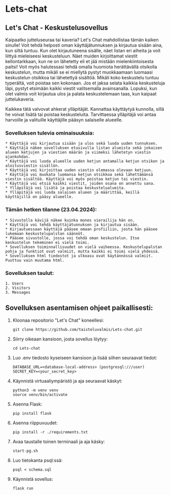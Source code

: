 # Lets-chat

## Let's Chat - Keskustelusovellus

Kaipaatko jutteluseuraa tai kaveria? Let's Chat mahdollistaa tämän kaiken sinulle!
Voit tehdä helposti oman käyttäjätunnuksen ja kirjautua sisään aina, kun siltä tuntuu.
Kun olet kirjautuneena sisälle, näet listan eri aiheita ja voit liittyä mieleiseesi keskusteluun.
Näet muiden kirjoittamat viestit kellontarkkaan, kun ne on lähetetty eli et jää mistään mielenkiintoisesta paitsi!
Voit myös halutessasi tehdä omalla huomiota herättävällä otsikolla keskustelun, mutta mikäli se ei miellytä
pystyt muokkaamaan luomaasi keskustelun otsikkoa tai lähetettyä sisältöä. Mikäli koko keskustelu tuntuu
typerältä, voit poistaa sen kokonaan. Jos et jaksa selata kaikkia keskusteluja läpi, pystyt
etsimään kaikki viestit valitsemalla avainsanalla. Lopuksi, kun olet valmis voit kirjautua ulos ja palata keskustelemaan
taas, kun kaipaat juttelukaveria.

Kaikkea tätä valvovat ahkerat ylläpitäjät. Kannattaa käyttäytyä kunnolla, sillä he voivat lisätä tai poistaa
keskusteluita. Tarvittaessa ylläpitäjä voi antaa harvoille ja valituille käyttäjille pääsyn salaiselle alueelle.


### Sovelluksen tulevia ominaisuuksia:

    * Käyttäjä voi kirjautua sisään ja ulos sekä luoda uuden tunnuksen.
    * Käyttäjä näkee sovelluksen etusivulla listan alueista sekä jokaisen alueen ketjujen ja viestien määrän ja viimeksi lähetetyn viestin ajankohdan.
    * Käyttäjä voi luoda alueelle uuden ketjun antamalla ketjun otsikon ja aloitusviestin sisällön.
    * Käyttäjä voi kirjoittaa uuden viestin olemassa olevaan ketjuun.
    * Käyttäjä voi muokata luomansa ketjun otsikkoa sekä lähettämänsä viestin sisältöä. Käyttäjä voi myös poistaa ketjun tai viestin.
    * Käyttäjä voi etsiä kaikki viestit, joiden osana on annettu sana.
    * Ylläpitäjä voi lisätä ja poistaa keskustelualueita.
    * Ylläpitäjä voi luoda salaisen alueen ja määrittää, keillä käyttäjillä on pääsy alueelle.


### Tämän hetken tilanne (23.04.2024):
    * Sivustolla kävijä näkee kuinka mones vierailija hän on.
    * Käyttäjä voi tehdä käyttäjätunnuksen ja kirjautua sisään.
    * Kirjautuessaan käyttäjä pääsee omaan profiiliin, josta hän pääsee lukemaan keskustelupalstan säännöt.
    * Pääsee sivustolle, jossa voi tehdä oman keskustelun. Itse keskustelun tekeminen ei vielä toimi.
    * Sovelluksen toiminnallisuudet on vielä vaiheessa. Keskustelupalstan pohja ja funktiot ovat valmiit, mutta kaikki ei toimi vielä yhdessä.
    * Sovelluksen html tiedostot ja ulkoasu ovat käytännössä valmiit. Puuttuu vain muutama html.
 

### Sovelluksen taulut:
    1. Users
    2. Visitors
    3. Messages


## Sovelluksen asentamisen ohjeet paikallisesti:

1. Kloonaa repositorio "Let's Chat" koneellesi:
   ```
   git clone https://github.com/taisteluvalmis/Lets-chat.git
   ```

2. Siirry oikeaan kansioon, josta sovellus löytyy:
   ```
   cd Lets-chat
   ```

3. Luo .env tiedosto kyseiseen kansioon ja lisää siihen seuraavat tiedot:
   ```
   DATABASE_URL=<database-local-address> (postgresql:///user)
   SECRET_KEY=<your_secret_key>
   ```

4. Käynnistä virtuaaliympäristö ja aja seuraavat käskyt:
   ```
   python3 -m venv venv
   source venv/bin/activate
   ```

5. Asenna Flask:
   ```
   pip install flask
   ```

6. Asenna riippuvuudet:
   ```
   pip install -r ./requirements.txt
   ```

7. Avaa taustalle toinen terminaali ja aja käsky:
   ```
   start-pg.sh
   ```

8. Luo tietokanta psql:ssä:
   ```
   psql < schema.sql
   ```

9. Käynnistä sovellus:
   ```
   flask run
   ```